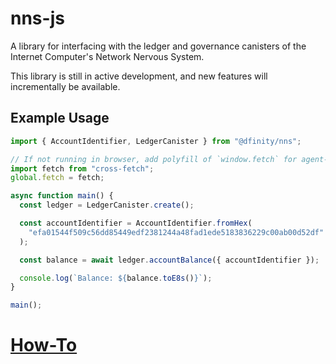 # nns-js

A library for interfacing with the ledger and governance canisters of the Internet Computer's Network Nervous System.

This library is still in active development, and new features will incrementally be available.

## Example Usage

```ts
import { AccountIdentifier, LedgerCanister } from "@dfinity/nns";

// If not running in browser, add polyfill of `window.fetch` for agent-js to work.
import fetch from "cross-fetch";
global.fetch = fetch;

async function main() {
  const ledger = LedgerCanister.create();

  const accountIdentifier = AccountIdentifier.fromHex(
    "efa01544f509c56dd85449edf2381244a48fad1ede5183836229c00ab00d52df"
  );

  const balance = await ledger.accountBalance({ accountIdentifier });

  console.log(`Balance: ${balance.toE8s()}`);
}

main();
```

# [How-To](/HOWTO.md)

